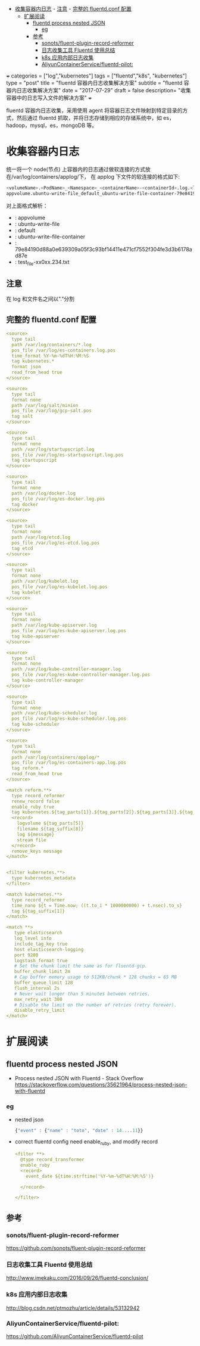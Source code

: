 - [收集容器内日志](#org97e6894)
      - [注意](#org7371055)
      - [完整的 fluentd.conf 配置](#orge12aaa9)
    - [扩展阅读](#orgd0dbd52)
      - [fluentd process nested JSON](#org4011f94)
        - [eg](#org7f12289)
      - [参考](#org4d36401)
        - [sonots/fluent-plugin-record-reformer](#org77adda8)
        - [日志收集工具 Fluentd 使用总结](#org8427bdb)
        - [k8s 应用内部日志收集](#org7b81aee)
        - [AliyunContainerService/fluentd-pilot:](#org80b72cd)

~~+~~ categories = ["log","kubernetes"] tags = ["fluentd","k8s", "kubernetes"] type = "post" title = "fluentd 容器内日志收集解决方案" subtitle = "fluentd 容器内日志收集解决方案" date = "2017-07-29" draft = false description= "收集容器中的日志写入文件的解决方案" ~~+~~

fluentd 容器内日志收集，采用使用 agent 将容器日志文件映射到特定目录的方式，然后通过 fluentd 抓取，并将日志存储到相应的存储系统中，如 es，hadoop，mysql，es，mongoDB 等。


<a id="org97e6894"></a>

# 收集容器内日志

统一将一个 node(节点) 上容器内的日志通过做软连接的方式放在/var/log/containers/applog/下， 在 applog 下文件的软连接的格式如下:

```sh
<volumeName>.<PodName>_<Namespace>_<containerName>-<containerId>.log.<logFileName>
appvolume.ubuntu-write-file_default_ubuntu-write-file-container-79e84190d88a0e639309a05f3c93bf14411e471cf7552f304fe3d3b6178ad87e.log.test_file-xx0xx.234.txt
```

对上面格式解析：

-   <volumeName>: appvolume
-   <PodName> : ubuntu-write-file
-   <NameSpace>: default
-   <containerName>: ubuntu-write-file-container
-   <containerId>: 79e84190d88a0e639309a05f3c93bf14411e471cf7552f304fe3d3b6178ad87e
-   <logFileName>: test<sub>file</sub>-xx0xx.234.txt


<a id="org7371055"></a>

## 注意

在 log 和文件名之间以"."分割


<a id="orge12aaa9"></a>

## 完整的 fluentd.conf 配置

```yaml
<source>
  type tail
  path /var/log/containers/*.log
  pos_file /var/log/es-containers.log.pos
  time_format %Y-%m-%dT%H:%M:%S
  tag kubernetes.*
  format json
  read_from_head true
</source>

<source>
  type tail
  format none
  path /var/log/salt/minion
  pos_file /var/log/gcp-salt.pos
  tag salt
</source>

<source>
  type tail
  format none
  path /var/log/startupscript.log
  pos_file /var/log/es-startupscript.log.pos
  tag startupscript
</source>

<source>
  type tail
  format none
  path /var/log/docker.log
  pos_file /var/log/es-docker.log.pos
  tag docker
</source>

<source>
  type tail
  format none
  path /var/log/etcd.log
  pos_file /var/log/es-etcd.log.pos
  tag etcd
</source>

<source>
  type tail
  format none
  path /var/log/kubelet.log
  pos_file /var/log/es-kubelet.log.pos
  tag kubelet
</source>

<source>
  type tail
  format none
  path /var/log/kube-apiserver.log
  pos_file /var/log/es-kube-apiserver.log.pos
  tag kube-apiserver
</source>

<source>
  type tail
  format none
  path /var/log/kube-controller-manager.log
  pos_file /var/log/es-kube-controller-manager.log.pos
  tag kube-controller-manager
</source>

<source>
  type tail
  format none
  path /var/log/kube-scheduler.log
  pos_file /var/log/es-kube-scheduler.log.pos
  tag kube-scheduler
</source>

<source>
  type tail
  format none
  path /var/log/containers/applog/*
  pos_file /var/log/es-containers-app.log.pos
  tag reform.*
  read_from_head true
</source>

<match reform.**>
  type record_reformer
  renew_record false
  enable_ruby true
  tag kubernetes.${tag_parts[1]}.${tag_parts[2]}.${tag_parts[3]}.${tag_parts[6]}.log
  <record>
    logvolume ${tag_parts[5]}
    filename ${tag_suffix[8]}
    log ${message}
    stream file
  </record>
  remove_keys message
</match>


<filter kubernetes.**>
  type kubernetes_metadata
</filter>

<match kubernetes.**>
  type record_reformer
  time_nano ${t = Time.now; ((t.to_i * 1000000000) + t.nsec).to_s}
  tag ${tag_suffix[1]}
</match>

<match **>
   type elasticsearch
   log_level info
   include_tag_key true
   host elasticsearch-logging
   port 9200
   logstash_format true
   # Set the chunk limit the same as for fluentd-gcp.
   buffer_chunk_limit 2m
   # Cap buffer memory usage to 512KB/chunk * 128 chunks = 65 MB
   buffer_queue_limit 128
   flush_interval 2s
   # Never wait longer than 5 minutes between retries.
   max_retry_wait 300
   # Disable the limit on the number of retries (retry forever).
   disable_retry_limit
</match>
```


<a id="orgd0dbd52"></a>

# 扩展阅读


<a id="org4011f94"></a>

## fluentd process nested JSON

-   Process nested JSON with Fluentd - Stack Overflow <https://stackoverflow.com/questions/35621964/process-nested-json-with-fluentd>


<a id="org7f12289"></a>

### eg

-   nested json
    
    ```js
    {"event" : {"name" : "toto", "date" : 14....11}}
    ```

-   correct fluentd config need enable<sub>ruby</sub>, and modify record
    
    ```yaml
    <filter **>
      @type record_transformer
      enable_ruby
      <record>
        event_date ${time.strftime('%Y-%m-%dT%H:%M:%S')}
    
      </record>
    
    </filter>
    ```


<a id="org4d36401"></a>

## 参考


<a id="org77adda8"></a>

### sonots/fluent-plugin-record-reformer

<https://github.com/sonots/fluent-plugin-record-reformer>


<a id="org8427bdb"></a>

### 日志收集工具 Fluentd 使用总结

<http://www.imekaku.com/2016/09/26/fluentd-conclusion/>


<a id="org7b81aee"></a>

### k8s 应用内部日志收集

<http://blog.csdn.net/ptmozhu/article/details/53132942>


<a id="org80b72cd"></a>

### AliyunContainerService/fluentd-pilot:

<https://github.com/AliyunContainerService/fluentd-pilot>
